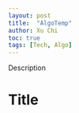 ```yaml
---
layout: post
title:  "AlgoTemp"
author: Xu Chi
toc: true
tags: [Tech, Algo]
---
```


Description

# Title